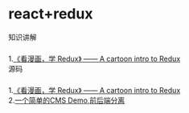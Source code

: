 react+redux
===================================
知识讲解
###
1.[《看漫画，学 Redux》 —— A cartoon intro to Redux](https://github.com/jasonslyvia/a-cartoon-intro-to-redux-cn)<br />
源码
###
1.[《看漫画，学 Redux》 —— A cartoon intro to Redux](https://github.com/jasonslyvia/a-cartoon-intro-to-redux-cn)<br />
2.[一个简单的CMS Demo,前后端分离](https://github.com/duanguang/react-node-cms)<br />
